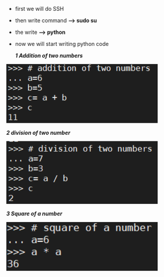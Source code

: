 - first we will do SSH 
- then write command **--> sudo su**
- the write **--> python**
- now we will start writing python code

   ***1 Addition of two numbers***

 <img src ="/images/add.png" width="400">
 
 ***2 division of two number***
 
 <img src ="/images/divide.png" width="400">
 
 ***3 Square of a number***
 
 <img src ="/images/squar.png" width="400">
